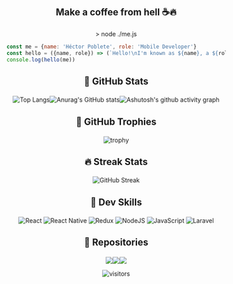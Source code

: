 ## <p align="center">Make a coffee from hell ☕🔥</p>

<p align="center">> node ./me.js</p>

```javascript
const me = {name: 'Héctor Poblete', role: 'Mobile Developer'}
const hello = ({name, role}) => (`Hello!\nI'm known as ${name}, a ${role}`)
console.log(hello(me))
```



## <p align="center">🌋 GitHub Stats</p>

<p align="center"><!-- https://github.com/anuraghazra/github-readme-stats --><img src="https://camo.githubusercontent.com/0bdc637d1e4bd0cfeb3d5d2a2afe8ea88781d4e9b1df7c3003f20a73ea233d11/68747470733a2f2f6769746875622d726561646d652d73746174732e76657263656c2e6170702f6170692f746f702d6c616e67732f3f757365726e616d653d6865706f626c6574266c61796f75743d636f6d70616374266c616e67735f636f756e743d38267468656d653d726561637426686964655f626f726465723d74727565" alt="Top Langs" data-canonical-src="https://github-readme-stats.vercel.app/api/top-langs/?username=hepoblet&amp;layout=compact&amp;langs_count=8&amp;theme=react&amp;hide_border=true" style="max-width:100%;"><!-- https://github.com/anuraghazra/github-readme-stats --><img src="https://camo.githubusercontent.com/4d44d39cb467bdbcdd11e541c00d792ed823c6222ade60fd83d0cdd7e11d30e4/68747470733a2f2f6769746875622d726561646d652d73746174732e76657263656c2e6170702f6170693f757365726e616d653d6865706f626c65742673686f775f69636f6e733d74727565267468656d653d726561637426636f756e745f707269766174653d7472756526686964655f626f726465723d7472756526637573746f6d5f7469746c653d4769744875622532305374617473266c696e655f6865696768743d3234" alt="Anurag's GitHub stats" data-canonical-src="https://github-readme-stats.vercel.app/api?username=hepoblet&amp;show_icons=true&amp;theme=react&amp;count_private=true&amp;hide_border=true&amp;custom_title=GitHub%20Stats&amp;line_height=24" style="max-width:100%;"><!-- https://github.com/ashutosh00710/github-readme-activity-graph --><img src="https://camo.githubusercontent.com/45b247a9e2ccd58c14e11cc46b333133c45230c681689c457907e69cbe170fe8/68747470733a2f2f61637469766974792d67726170682e6865726f6b756170702e636f6d2f67726170683f757365726e616d653d6865706f626c65742662675f636f6c6f723d7472616e73706172656e7426636f6c6f723d306665366665266c696e653d66373633306426706f696e743d66636531303026617265613d66616c736526686964655f626f726465723d74727565" alt="Ashutosh's github activity graph" data-canonical-src="https://activity-graph.herokuapp.com/graph?username=hepoblet&amp;bg_color=transparent&amp;color=0fe6fe&amp;line=f7630d&amp;point=fce100&amp;area=false&amp;hide_border=true" style="max-width:100%;"></p>



## <p align="center">🥇 GitHub Trophies</p>

<!-- https://github.com/ryo-ma/github-profile-trophy -->
<p align="center"><img src="https://github-profile-trophy.vercel.app/?username=hepoblet&amp;theme=nord&column=6&row=1&margin-w=10&margin-h=5&no-bg=false&no-frame=true" alt="trophy" style="max-width:100%;"></p>



## <p align="center">🔥 Streak Stats</p>

<!-- https://github.com/DenverCoder1/github-readme-streak-stats -->
<!-- http://github-readme-streak-stats.herokuapp.com/demo/ -->
<p align="center"><img src="https://camo.githubusercontent.com/49387c512b3334ffc2663c3d20e2bff47a0bd81c0a6c88377583ec33ef81ea90/687474703a2f2f6769746875622d726561646d652d73747265616b2d73746174732e6865726f6b756170702e636f6d3f757365723d6865706f626c6574267468656d653d726561637426686964655f626f726465723d7472756526666972653d444432373237" alt="GitHub Streak" data-canonical-src="http://github-readme-streak-stats.herokuapp.com?user=hepoblet&amp;theme=react&amp;hide_border=true&amp;fire=DD2727" style="max-width:100%;" ></p>



## <p align="center">🎸 Dev Skills</p>

<p align="center">
  <img alt="React" src="https://img.shields.io/badge/react-%2320232a.svg?&style=for-the-badge&logo=react&logoColor=%2361DAFB"/>
  <img alt="React Native" src="https://img.shields.io/badge/react_native-%2320232a.svg?&style=for-the-badge&logo=react&logoColor=%2361DAFB"/>
  <img alt="Redux" src="https://img.shields.io/badge/redux-%23593d88.svg?&style=for-the-badge&logo=redux&logoColor=white"/>
  <img alt="NodeJS" src="https://img.shields.io/badge/node.js-%2343853D.svg?&style=for-the-badge&logo=node.js&logoColor=white"/>
  <img alt="JavaScript" src="https://img.shields.io/badge/javascript-%23323330.svg?&style=for-the-badge&logo=javascript&logoColor=%23F7DF1E"/>
  <img alt="Laravel" src="https://img.shields.io/badge/laravel-%23FF2D20.svg?&style=for-the-badge&logo=laravel&logoColor=white"/>
</p>



## <p align="center">🚀 Repositories</p>

<!-- [![Readme Card](https://github-readme-stats.vercel.app/api/pin/?username=hepoblet&repo=ibuy&theme=react&show_owner=true&hide_border=true)](https://github.com/anuraghazra/github-readme-stats) -->
<p align="center"><a href="https://github.com/hepoblet/hepoblet"><img src="https://github-readme-stats.vercel.app/api/pin/?username=hepoblet&repo=hepoblet&hide_border=true&theme=react&show_owner=true" /></a><a href="https://github.com/hepoblet/hepoblet.github.io"><img src="https://github-readme-stats.vercel.app/api/pin/?username=hepoblet&repo=hepoblet.github.io&hide_border=true&theme=react&show_owner=true" /></a><a href="https://github.com/hepoblet/ibuy"><img src="https://github-readme-stats.vercel.app/api/pin/?username=hepoblet&repo=ibuy&hide_border=true&theme=react&show_owner=true" /></a></p>



<p align="center"><img src="https://camo.githubusercontent.com/f45d1494e3820beb475d404d306f67914ff075b6c880d1ec0073ddc015414cd3/68747470733a2f2f76697369746f722d62616467652e6c616f62692e6963752f62616467653f706167655f69643d6865706f626c65742e6865706f626c6574" alt="visitors" data-canonical-src="https://visitor-badge.laobi.icu/badge?page_id=hepoblet.hepoblet" style="max-width:100%;"></p>
